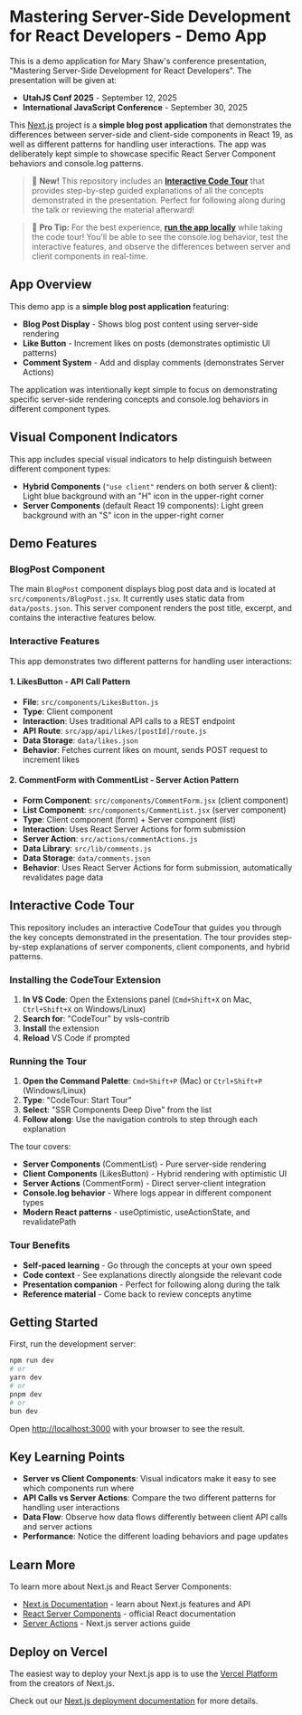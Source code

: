 # Mastering Server-Side Development for React Developers - Demo App

This is a demo application for Mary Shaw's conference presentation, "Mastering Server-Side Development for React Developers". The presentation will be given at:

- **UtahJS Conf 2025** - September 12, 2025
- **International JavaScript Conference** - September 30, 2025

This [Next.js](https://nextjs.org) project is a **simple blog post application** that demonstrates the differences between server-side and client-side components in React 19, as well as different patterns for handling user interactions. The app was deliberately kept simple to showcase specific React Server Component behaviors and console.log patterns.

> 🎯 **New!** This repository includes an **[Interactive Code Tour](#interactive-code-tour)** that provides step-by-step guided explanations of all the concepts demonstrated in the presentation. Perfect for following along during the talk or reviewing the material afterward!

> 🚀 **Pro Tip:** For the best experience, **[run the app locally](#getting-started)** while taking the code tour! You'll be able to see the console.log behavior, test the interactive features, and observe the differences between server and client components in real-time.

## App Overview

This demo app is a **simple blog post application** featuring:

- **Blog Post Display** - Shows blog post content using server-side rendering
- **Like Button** - Increment likes on posts (demonstrates optimistic UI patterns)  
- **Comment System** - Add and display comments (demonstrates Server Actions)

The application was intentionally kept simple to focus on demonstrating specific server-side rendering concepts and console.log behaviors in different component types.

## Visual Component Indicators

This app includes special visual indicators to help distinguish between different component types:

- **Hybrid Components** (`"use client"` renders on both server & client): Light blue background with an "H" icon in the upper-right corner
- **Server Components** (default React 19 components): Light green background with an "S" icon in the upper-right corner

## Demo Features

### BlogPost Component
The main `BlogPost` component displays blog post data and is located at `src/components/BlogPost.jsx`. It currently uses static data from `data/posts.json`. This server component renders the post title, excerpt, and contains the interactive features below.

### Interactive Features

This app demonstrates two different patterns for handling user interactions:

#### 1. LikesButton - API Call Pattern
- **File**: `src/components/LikesButton.js`
- **Type**: Client component
- **Interaction**: Uses traditional API calls to a REST endpoint
- **API Route**: `src/app/api/likes/[postId]/route.js`
- **Data Storage**: `data/likes.json`
- **Behavior**: Fetches current likes on mount, sends POST request to increment likes

#### 2. CommentForm with CommentList - Server Action Pattern  
- **Form Component**: `src/components/CommentForm.jsx` (client component)
- **List Component**: `src/components/CommentList.jsx` (server component)
- **Type**: Client component (form) + Server component (list)
- **Interaction**: Uses React Server Actions for form submission
- **Server Action**: `src/actions/commentActions.js`
- **Data Library**: `src/lib/comments.js`
- **Data Storage**: `data/comments.json`
- **Behavior**: Uses React Server Actions for form submission, automatically revalidates page data

## Interactive Code Tour

This repository includes an interactive CodeTour that guides you through the key concepts demonstrated in the presentation. The tour provides step-by-step explanations of server components, client components, and hybrid patterns.

### Installing the CodeTour Extension

1. **In VS Code**: Open the Extensions panel (`Cmd+Shift+X` on Mac, `Ctrl+Shift+X` on Windows/Linux)
2. **Search for**: "CodeTour" by vsls-contrib
3. **Install** the extension
4. **Reload** VS Code if prompted

### Running the Tour

1. **Open the Command Palette**: `Cmd+Shift+P` (Mac) or `Ctrl+Shift+P` (Windows/Linux)
2. **Type**: "CodeTour: Start Tour"
3. **Select**: "SSR Components Deep Dive" from the list
4. **Follow along**: Use the navigation controls to step through each explanation

The tour covers:
- **Server Components** (CommentList) - Pure server-side rendering
- **Client Components** (LikesButton) - Hybrid rendering with optimistic UI
- **Server Actions** (CommentForm) - Direct server-client integration
- **Console.log behavior** - Where logs appear in different component types
- **Modern React patterns** - useOptimistic, useActionState, and revalidatePath

### Tour Benefits

- **Self-paced learning** - Go through the concepts at your own speed
- **Code context** - See explanations directly alongside the relevant code
- **Presentation companion** - Perfect for following along during the talk
- **Reference material** - Come back to review concepts anytime

## Getting Started

First, run the development server:

```bash
npm run dev
# or
yarn dev
# or
pnpm dev
# or
bun dev
```

Open [http://localhost:3000](http://localhost:3000) with your browser to see the result.

## Key Learning Points

- **Server vs Client Components**: Visual indicators make it easy to see which components run where
- **API Calls vs Server Actions**: Compare the two different patterns for handling user interactions
- **Data Flow**: Observe how data flows differently between client API calls and server actions
- **Performance**: Notice the different loading behaviors and page updates

## Learn More

To learn more about Next.js and React Server Components:

- [Next.js Documentation](https://nextjs.org/docs) - learn about Next.js features and API
- [React Server Components](https://react.dev/reference/rsc/server-components) - official React documentation
- [Server Actions](https://nextjs.org/docs/app/building-your-application/data-fetching/server-actions) - Next.js server actions guide

## Deploy on Vercel

The easiest way to deploy your Next.js app is to use the [Vercel Platform](https://vercel.com/new?utm_medium=default-template&filter=next.js&utm_source=create-next-app&utm_campaign=create-next-app-readme) from the creators of Next.js.

Check out our [Next.js deployment documentation](https://nextjs.org/docs/app/building-your-application/deploying) for more details.
